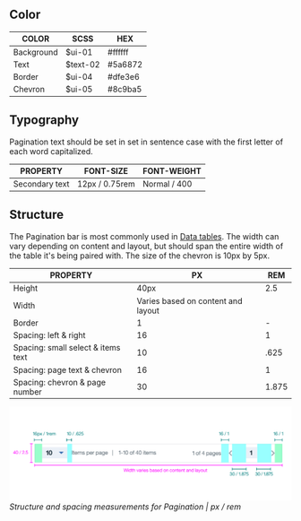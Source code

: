 ## Color
| COLOR          | SCSS    | HEX         |
|----------------|---------|-------------|
| Background     | $ui-01  | #ffffff     |
| Text           | $text-02| #5a6872     |
| Border         | $ui-04  | #dfe3e6     |
| Chevron        | $ui-05  | #8c9ba5     |


## Typography 
Pagination text should be set in set in sentence case with the first letter of each word capitalized.

| PROPERTY       | FONT-SIZE      | FONT-WEIGHT |
|------------------|-----------------|--------------|
| Secondary text   | 12px / 0.75rem  | Normal / 400 |


## Structure
The Pagination bar is most commonly used in [Data tables](). The width can vary depending on content and layout, but should span the entire width of the table it's being paired with. The size of the chevron is 10px by 5px. 

<!-- Tayler can you confirm size of the icon used in the small select?? --> 

| PROPERTY                           | PX        | REM   |
|------------------------------------|-----------|-------|
| Height                             | 40px      | 2.5   |
| Width                              | Varies based on content and layout | |
| Border                             | 1         | -     |
| Spacing: left & right              | 16        | 1     |
| Spacing: small select & items text | 10        | .625  |
| Spacing: page text & chevron       | 16        | 1     |
| Spacing: chevron & page number     | 30        | 1.875 |

![Structure and spacing for pagination](images/pagination-style-1.png)
_Structure and spacing measurements for Pagination | px / rem_

